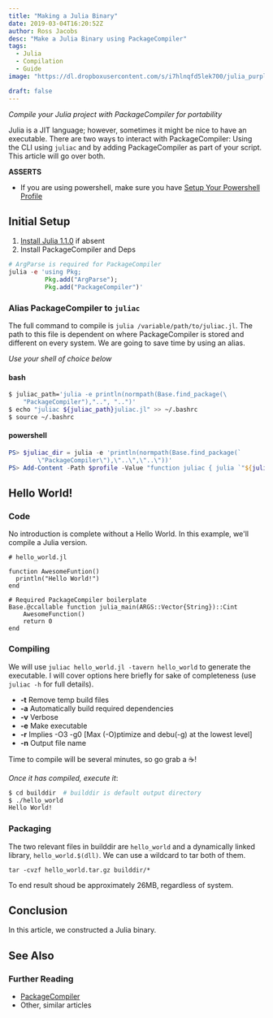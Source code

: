 ```yaml
---
title: "Making a Julia Binary"
date: 2019-03-04T16:20:52Z
author: Ross Jacobs
desc: "Make a Julia Binary using PackageCompiler"
tags:
  - Julia
  - Compilation
  - Guide
image: "https://dl.dropboxusercontent.com/s/i7hlnqfd5lek700/julia_purple_exe.webp"

draft: false
---
```


_Compile your Julia project with PackageCompiler for portability_

Julia is a JIT language; however, sometimes it might be nice to have an
executable. There are two ways to interact with PackageCompiler: Using the CLI
using `juliac` and by adding PackageCompiler as part of your script. This
article will go over both.

**ASSERTS**

- If you are using powershell, make sure you have
  [Setup Your Powershell Profile](/post/setup-a-powershell-profile/)

## Initial Setup

1. [Install Julia 1.1.0](https://julialang.org/downloads/) if absent
2. Install PackageCompiler and Deps

```julia
# ArgParse is required for PackageCompiler
julia -e 'using Pkg;
		  Pkg.add("ArgParse");
		  Pkg.add("PackageCompiler")'
```

### Alias PackageCompiler to `juliac`

The full command to compile is `julia /variable/path/to/juliac.jl`. The path to
this file is dependent on where PackageCompiler is stored and different on every
system. We are going to save time by using an alias.

_Use your shell of choice below_

#### bash

```bash
$ juliac_path='julia -e println(normpath(Base.find_package(\
	"PackageCompiler"),"..", "..")'
$ echo "juliac ${juliac_path}juliac.jl" >> ~/.bashrc
$ source ~/.bashrc
```

#### powershell

```powershell
PS> $juliac_dir = julia -e 'println(normpath(Base.find_package(`
		\"PackageCompiler\"),\"..\",\"..\"))'
PS> Add-Content -Path $profile -Value "function juliac { julia `"${juliac_dir`" }"
```

## Hello World!

### Code

No introduction is complete without a Hello World. In this example, we'll
compile a Julia version.

```
# hello_world.jl

function AwesomeFuntion()
  println("Hello World!")
end

# Required PackageCompiler boilerplate
Base.@ccallable function julia_main(ARGS::Vector{String})::Cint
    AwesomeFunction()
    return 0
end
```

### Compiling

We will use `juliac hello_world.jl -tavern hello_world` to generate the
executable. I will cover options here briefly for sake of completeness (use
`juliac -h` for full details).

- **-t** Remove temp build files
- **-a** Automatically build required dependencies
- **-v** Verbose
- **-e** Make executable
- **-r** Implies -O3 -g0 [Max (-O)ptimize and debu(-g) at the lowest level]
- **-n** Output file name

Time to compile will be several minutes, so go grab a ☕!

_Once it has compiled, execute it_:

```bash
$ cd builddir  # builddir is default output directory
$ ./hello_world
Hello World!
```

### Packaging

The two relevant files in builddir are `hello_world` and a dynamically linked
library, `hello_world.$(dll)`. We can use a wildcard to tar both of them.

`tar -cvzf hello_world.tar.gz builddir/*`

To end result shoud be approximately 26MB, regardless of system.

## Conclusion

In this article, we constructed a Julia binary.

## See Also

### Further Reading

- [PackageCompiler](https://github.com/JuliaLang/PackageCompiler.jl)
- Other, similar articles

